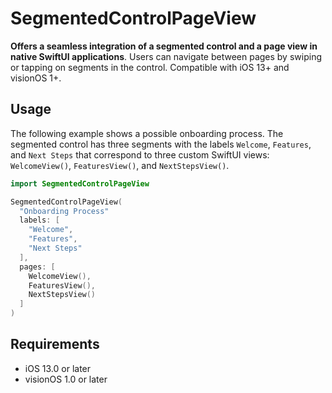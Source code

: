# SegmentedControlPageView
**Offers a seamless integration of a segmented control and a page view in native SwiftUI applications**. Users can navigate between pages by swiping or tapping on segments in the control. Compatible with iOS 13+ and visionOS 1+. 

## Usage
The following example shows a possible onboarding process. The segmented control has three segments with the labels `Welcome`, `Features`, and `Next Steps` that correspond to three custom SwiftUI views: `WelcomeView()`, `FeaturesView()`, and `NextStepsView()`.
```swift
import SegmentedControlPageView

SegmentedControlPageView(
  "Onboarding Process"
  labels: [
    "Welcome",
    "Features",
    "Next Steps"
  ],
  pages: [
    WelcomeView(),
    FeaturesView(),
    NextStepsView()
  ]
)
```

## Requirements
- iOS 13.0 or later
- visionOS 1.0 or later
